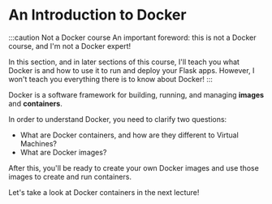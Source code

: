 # An Introduction to Docker

:::caution Not a Docker course
An important foreword: this is not a Docker course, and I'm not a Docker expert!

In this section, and in later sections of this course, I'll teach you what Docker is and how to use it to run and deploy your Flask apps. However, I won't teach you everything there is to know about Docker!
:::

Docker is a software framework for building, running, and managing **images** and **containers**.

In order to understand Docker, you need to clarify two questions:

- What are Docker containers, and how are they different to Virtual Machines?
- What are Docker images?

After this, you'll be ready to create your own Docker images and use those images to create and run containers.

Let's take a look at Docker containers in the next lecture!